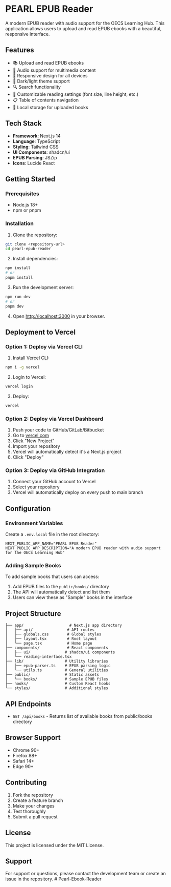 # PEARL EPUB Reader

A modern EPUB reader with audio support for the OECS Learning Hub. This application allows users to upload and read EPUB ebooks with a beautiful, responsive interface.

## Features

- 📚 Upload and read EPUB ebooks
- 🎵 Audio support for multimedia content
- 📱 Responsive design for all devices
- 🌙 Dark/light theme support
- 🔍 Search functionality
- 📖 Customizable reading settings (font size, line height, etc.)
- 📋 Table of contents navigation
- 💾 Local storage for uploaded books

## Tech Stack

- **Framework**: Next.js 14
- **Language**: TypeScript
- **Styling**: Tailwind CSS
- **UI Components**: shadcn/ui
- **EPUB Parsing**: JSZip
- **Icons**: Lucide React

## Getting Started

### Prerequisites

- Node.js 18+ 
- npm or pnpm

### Installation

1. Clone the repository:
```bash
git clone <repository-url>
cd pearl-epub-reader
```

2. Install dependencies:
```bash
npm install
# or
pnpm install
```

3. Run the development server:
```bash
npm run dev
# or
pnpm dev
```

4. Open [http://localhost:3000](http://localhost:3000) in your browser.

## Deployment to Vercel

### Option 1: Deploy via Vercel CLI

1. Install Vercel CLI:
```bash
npm i -g vercel
```

2. Login to Vercel:
```bash
vercel login
```

3. Deploy:
```bash
vercel
```

### Option 2: Deploy via Vercel Dashboard

1. Push your code to GitHub/GitLab/Bitbucket
2. Go to [vercel.com](https://vercel.com)
3. Click "New Project"
4. Import your repository
5. Vercel will automatically detect it's a Next.js project
6. Click "Deploy"

### Option 3: Deploy via GitHub Integration

1. Connect your GitHub account to Vercel
2. Select your repository
3. Vercel will automatically deploy on every push to main branch

## Configuration

### Environment Variables

Create a `.env.local` file in the root directory:

```env
NEXT_PUBLIC_APP_NAME="PEARL EPUB Reader"
NEXT_PUBLIC_APP_DESCRIPTION="A modern EPUB reader with audio support for the OECS Learning Hub"
```

### Adding Sample Books

To add sample books that users can access:

1. Add EPUB files to the `public/books/` directory
2. The API will automatically detect and list them
3. Users can view these as "Sample" books in the interface

## Project Structure

```
├── app/                    # Next.js app directory
│   ├── api/               # API routes
│   ├── globals.css        # Global styles
│   ├── layout.tsx         # Root layout
│   └── page.tsx           # Home page
├── components/            # React components
│   ├── ui/               # shadcn/ui components
│   └── reading-interface.tsx
├── lib/                  # Utility libraries
│   ├── epub-parser.ts    # EPUB parsing logic
│   └── utils.ts          # General utilities
├── public/               # Static assets
│   └── books/            # Sample EPUB files
├── hooks/                # Custom React hooks
└── styles/               # Additional styles
```

## API Endpoints

- `GET /api/books` - Returns list of available books from public/books directory

## Browser Support

- Chrome 90+
- Firefox 88+
- Safari 14+
- Edge 90+

## Contributing

1. Fork the repository
2. Create a feature branch
3. Make your changes
4. Test thoroughly
5. Submit a pull request

## License

This project is licensed under the MIT License.

## Support

For support or questions, please contact the development team or create an issue in the repository.
#   P e a r l - E b o o k - R e a d e r  
 